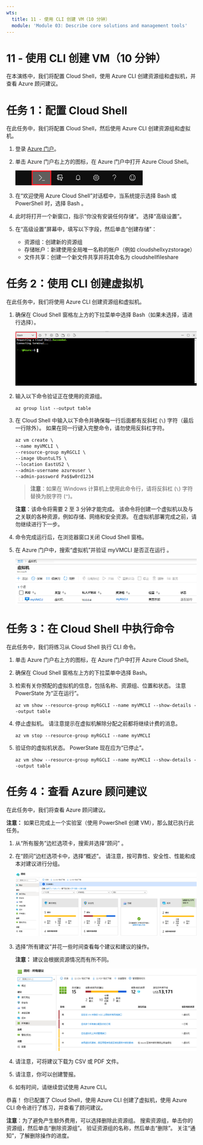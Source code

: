 ```yaml
---
wts:
  title: 11 - 使用 CLI 创建 VM（10 分钟）
  module: 'Module 03: Describe core solutions and management tools'
---
```

# <a name="11---create-a-vm-with-the-cli-10-min"></a>11 - 使用 CLI 创建 VM（10 分钟）

在本演练中，我们将配置 Cloud Shell，使用 Azure CLI 创建资源组和虚拟机，并查看 Azure 顾问建议。 

# <a name="task-1-configure-the-cloud-shell"></a>任务 1：配置 Cloud Shell 

在此任务中，我们将配置 Cloud Shell，然后使用 Azure CLI 创建资源组和虚拟机。  

1. 登录 [Azure 门户](https://portal.azure.com)。

2. 单击 Azure 门户右上方的图标，在 Azure 门户中打开 Azure Cloud Shell。

    ![Azure 门户“Azure Cloud Shell”图标的屏幕截图。](../images/1002.png)
   
3. 在“欢迎使用 Azure Cloud Shell”对话框中，当系统提示选择 Bash 或 PowerShell 时，选择 Bash  。 

4. 此时将打开一个新窗口，指示“你没有安装任何存储”。 选择“高级设置”。

5. 在“高级设置”屏幕中，填写以下字段，然后单击“创建存储”：
    - 资源组：创建新的资源组
    - 存储帐户：新建使用全局唯一名称的帐户（例如 cloudshellxyzstorage）
    - 文件共享：创建一个新文件共享并将其命名为 cloudshellfileshare


# <a name="task-2-use-cli-to-create-a-virtual-machine"></a>任务 2：使用 CLI 创建虚拟机

在此任务中，我们将使用 Azure CLI 创建资源组和虚拟机。

1. 确保在 Cloud Shell 窗格左上方的下拉菜单中选择 Bash（如果未选择，请进行选择）。

    ![Azure 门户 Azure Cloud Shell 的屏幕截图，其中突出显示了 Bash 下拉列表。](../images/1002a.png)


2. 输入以下命令验证正在使用的资源组。

    ```cli
    az group list --output table
    ```

4. 在 Cloud Shell 中输入以下命令并确保每一行后面都有反斜杠 (`\`) 字符（最后一行除外）。 如果在同一行键入完整命令，请勿使用反斜杠字符。 

    ```cli
    az vm create \
    --name myVMCLI \
    --resource-group myRGCLI \
    --image UbuntuLTS \
    --location EastUS2 \
    --admin-username azureuser \
    --admin-password Pa$$w0rd1234
    ```

    >**注意**：如果在 Windows 计算机上使用此命令行，请将反斜杠 (`\`) 字符替换为脱字符 (`^`)。

    **注意**：该命令将需要 2 至 3 分钟才能完成。 该命令将创建一个虚拟机以及与之关联的各种资源，例如存储、网络和安全资源。 在虚拟机部署完成之前，请勿继续进行下一步。 

5. 命令完成运行后，在浏览器窗口关闭 Cloud Shell 窗格。

6. 在 Azure 门户中，搜索“虚拟机”并验证 myVMCLI 是否正在运行 。

    ![此屏幕截图显示了“虚拟机”页面，其中 myVMPS 处于正在运行的状态。](../images/1101.png)


# <a name="task-3-execute-commands-in-the-cloud-shell"></a>任务 3：在 Cloud Shell 中执行命令

在此任务中，我们将练习从 Cloud Shell 执行 CLI 命令。 

1. 单击 Azure 门户右上方的图标，在 Azure 门户中打开 Azure Cloud Shell。

2. 确保在 Cloud Shell 窗格左上方的下拉菜单中选择 Bash。

3. 检索有关你预配的虚拟机的信息，包括名称、资源组、位置和状态。 注意 PowerState 为“正在运行”。

    ```cli
    az vm show --resource-group myRGCLI --name myVMCLI --show-details --output table 
    ```

4. 停止虚拟机。 请注意提示在虚拟机解除分配之前都将继续计费的消息。 

    ```cli
    az vm stop --resource-group myRGCLI --name myVMCLI
    ```

5. 验证你的虚拟机状态。 PowerState 现在应为“已停止”。

    ```cli
    az vm show --resource-group myRGCLI --name myVMCLI --show-details --output table 
    ```

# <a name="task-4-review-azure-advisor-recommendations"></a>任务 4：查看 Azure 顾问建议

在此任务中，我们将查看 Azure 顾问建议。

   **注意：** 如果已完成上一个实验室（使用 PowerShell 创建 VM），那么就已执行此任务。 

1. 从“所有服务”边栏选项卡，搜索并选择“顾问” 。 

2. 在“顾问”边栏选项卡中，选择“概述”。 请注意，按可靠性、安全性、性能和成本对建议进行分组。 

    ![顾问“概述”页面的屏幕截图。 ](../images/1103.png)

3. 选择“所有建议”并花一些时间查看每个建议和建议的操作。 

    **注意：** 建议会根据资源情况而有所不同。 

    ![顾问“所有建议”页面的屏幕截图。 ](../images/1104.png)

4. 请注意，可将建议下载为 CSV 或 PDF 文件。 

5. 请注意，你可以创建警报。 

6. 如有时间，请继续尝试使用 Azure CLI。 

恭喜！ 你已配置了 Cloud Shell，使用 Azure CLI 创建了虚拟机，使用 Azure CLI 命令进行了练习，并查看了顾问建议。

**注意**：为了避免产生额外费用，可以选择删除此资源组。 搜索资源组，单击你的资源组，然后单击“删除资源组”。 验证资源组的名称，然后单击“删除”。 关注“通知”，了解删除操作的进度。
